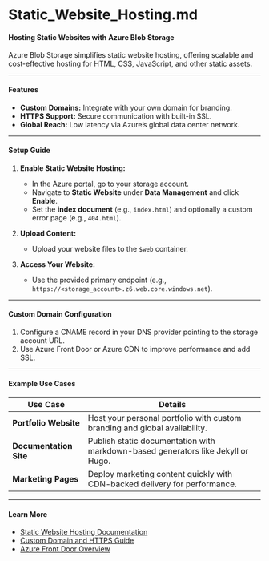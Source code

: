 # **Static_Website_Hosting.md**

#### **Hosting Static Websites with Azure Blob Storage**

Azure Blob Storage simplifies static website hosting, offering scalable and cost-effective hosting for HTML, CSS, JavaScript, and other static assets.  

---

#### **Features**  
- **Custom Domains:** Integrate with your own domain for branding.  
- **HTTPS Support:** Secure communication with built-in SSL.  
- **Global Reach:** Low latency via Azure’s global data center network.  

---

#### **Setup Guide**  

1. **Enable Static Website Hosting:**  
   - In the Azure portal, go to your storage account.  
   - Navigate to **Static Website** under **Data Management** and click **Enable**.  
   - Set the **index document** (e.g., `index.html`) and optionally a custom error page (e.g., `404.html`).  

2. **Upload Content:**  
   - Upload your website files to the `$web` container.  

3. **Access Your Website:**  
   - Use the provided primary endpoint (e.g., `https://<storage_account>.z6.web.core.windows.net`).  

---

#### **Custom Domain Configuration**  

1. Configure a CNAME record in your DNS provider pointing to the storage account URL.  
2. Use Azure Front Door or Azure CDN to improve performance and add SSL.  

---

#### **Example Use Cases**

| **Use Case**                     | **Details**                                                                                   |
|-----------------------------------|-----------------------------------------------------------------------------------------------|
| **Portfolio Website**             | Host your personal portfolio with custom branding and global availability.                    |
| **Documentation Site**            | Publish static documentation with markdown-based generators like Jekyll or Hugo.             |
| **Marketing Pages**               | Deploy marketing content quickly with CDN-backed delivery for performance.                   |

---

#### **Learn More**  
- [Static Website Hosting Documentation](https://learn.microsoft.com/azure/storage/blobs/storage-blob-static-website?WT.mc_id=%3Fwt.mc_id%3Dstudentamb_260352)  
- [Custom Domain and HTTPS Guide](https://learn.microsoft.com/azure/storage/blobs/storage-custom-domain-name?tabs=azure-portal&WT.mc_id=%3Fwt.mc_id%3Dstudentamb_260352)  
- [Azure Front Door Overview](https://learn.microsoft.com/azure/frontdoor/front-door-overview?WT.mc_id=%3Fwt.mc_id%3Dstudentamb_260352)  
